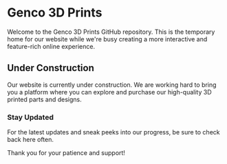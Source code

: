 # Genco 3D Prints

Welcome to the Genco 3D Prints GitHub repository. This is the temporary home for our website while we're busy creating a more interactive and feature-rich online experience.

## Under Construction

Our website is currently under construction. We are working hard to bring you a platform where you can explore and purchase our high-quality 3D printed parts and designs.

### Stay Updated

For the latest updates and sneak peeks into our progress, be sure to check back here often.

Thank you for your patience and support!
